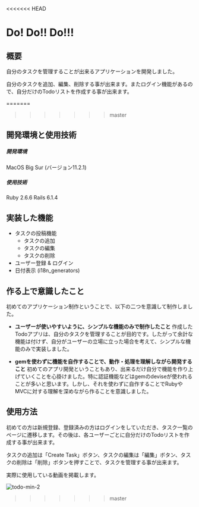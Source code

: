 <<<<<<< HEAD
# Do! Do!! Do!!!
## 概要
自分のタスクを管理することが出来るアプリケーションを開発しました。

自分のタスクを追加、編集、削除する事が出来ます。またログイン機能があるので、自分だけのTodoリストを作成する事が出来ます。

=======
>>>>>>> master
## 開発環境と使用技術
##### 開発環境
MacOS Big Sur (バージョン11.2.1)

##### 使用技術
Ruby 2.6.6
Rails 6.1.4


## 実装した機能
- タスクの投稿機能
  - タスクの追加
  - タスクの編集
  - タスクの削除
- ユーザー登録 & ログイン
- 日付表示 (i18n_generators)

## 作る上で意識したこと
初めてのアプリケーション制作ということで、以下の二つを意識して制作しました。
- **ユーザーが使いやすいように、シンプルな機能のみで制作したこと**
作成したTodoアプリは、自分のタスクを管理することが目的です。したがって余計な機能は付けず、自分がユーザーの立場に立った場合を考えて、シンプルな機能のみで実装しました。

- **gemを使わずに機能を自作することで、動作・処理を理解しながら開発すること**
初めてのアプリ開発ということもあり、出来るだけ自分で機能を作り上げていくことを心掛けました。特に認証機能などはgemのdeviseが使われることが多いと思います。しかし、それを使わずに自作することでRubyやMVCに対する理解を深めながら作ることを意識しました。

## 使用方法
初めての方は新規登録、登録済みの方はログインをしていただき、タスク一覧のページに遷移します。その後は、各ユーザーごとに自分だけのTodoリストを作成する事が出来ます。

タスクの追加は「Create Task」ボタン、タスクの編集は「編集」ボタン、タスクの削除は「削除」ボタンを押すことで、タスクを管理する事が出来ます。

実際に使用している動画を掲載します。

![todo-min-2](https://user-images.githubusercontent.com/87132718/132017865-e252405b-01df-49f7-874e-27ebab5f88ee.gif)


>>>>>>> master
